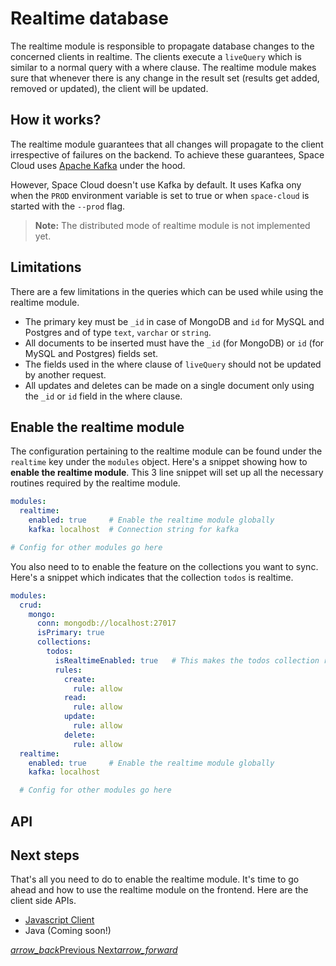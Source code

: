 # Realtime database

The realtime module is responsible to propagate database changes to the concerned clients in realtime. The clients execute a `liveQuery` which is similar to a normal query with a where clause. The realtime module makes sure that whenever there is any change in the result set (results get added, removed or updated), the client will be updated.

## How it works?

The realtime module guarantees that all changes will propagate to the client irrespective of failures on the backend. To achieve these guarantees, Space Cloud uses [Apache Kafka](https://apache.kafka.org) under the hood.

However, Space Cloud doesn't use Kafka by default. It uses Kafka ony when the `PROD` environment variable is set to true or when `space-cloud` is started with the `--prod` flag.

> **Note:** The distributed mode of realtime module is not implemented yet.

## Limitations

There are a few limitations in the queries which can be used while using the realtime module.

- The primary key must be `_id` in case of MongoDB and `id` for MySQL and Postgres and of type `text`, `varchar` or `string`.
- All documents to be inserted must have the `_id` (for MongoDB) or `id` (for MySQL and Postgres) fields set.
- The fields used in the where clause of `liveQuery` should not be updated by another request.
- All updates and deletes can be made on a single document only using the `_id` or `id` field in the where clause.

## Enable the realtime module

The configuration pertaining to the realtime module can be found under the `realtime` key under the `modules` object. Here's a snippet showing how to **enable the realtime module**. This 3 line snippet will set up all the necessary routines required by the realtime module.

```yaml
modules:
  realtime:
    enabled: true     # Enable the realtime module globally
    kafka: localhost  # Connection string for kafka

# Config for other modules go here 
```

You also need to to enable the feature on the collections you want to sync. Here's a snippet which indicates that the collection `todos` is realtime.

```yaml
modules:
  crud:
    mongo:
      conn: mongodb://localhost:27017
      isPrimary: true
      collections:
        todos:
          isRealtimeEnabled: true   # This makes the todos collection realtime
          rules:
            create:
              rule: allow
            read:
              rule: allow
            update:
              rule: allow
            delete:
              rule: allow
  realtime:
    enabled: true     # Enable the realtime module globally
    kafka: localhost

  # Config for other modules go here 
```

## API

## Next steps
That's all you need to do to enable the realtime module. It's time to go ahead and how to use the realtime module on the frontend. Here are the client side APIs.
- [Javascript Client](/docs/api/javascript)
- Java (Coming soon!)

<div class="btns-wrapper">
  <a href="/docs/database" class="waves-effect waves-light btn primary-btn-border btn-small">
    <i class="material-icons btn-with-icon">arrow_back</i>Previous
  </a>
  <a href="/docs/file-storage" class="waves-effect waves-light btn primary-btn-fill btn-small">
    Next<i class="material-icons btn-with-icon">arrow_forward</i>
  </a>
</div>